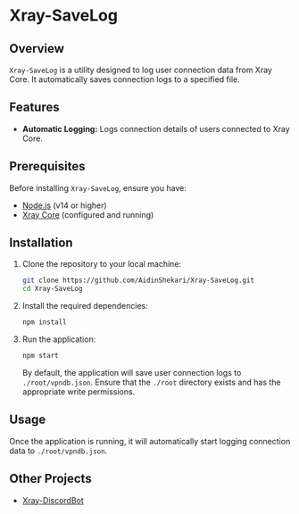 # Xray-SaveLog

## Overview

`Xray-SaveLog` is a utility designed to log user connection data from Xray Core. It automatically saves connection logs to a specified file.

## Features

- **Automatic Logging:** Logs connection details of users connected to Xray Core.

## Prerequisites

Before installing `Xray-SaveLog`, ensure you have:

- [Node.js](https://nodejs.org/) (v14 or higher)
- [Xray Core](https://github.com/XTLS/Xray-core) (configured and running)

## Installation

1. Clone the repository to your local machine:

    ```bash
    git clone https://github.com/AidinShekari/Xray-SaveLog.git
    cd Xray-SaveLog
    ```

2. Install the required dependencies:

    ```bash
    npm install
    ```

3. Run the application:

    ```bash
    npm start
    ```

    By default, the application will save user connection logs to `./root/vpndb.json`. Ensure that the `./root` directory exists and has the appropriate write permissions.

## Usage

Once the application is running, it will automatically start logging connection data to `./root/vpndb.json`.

## Other Projects
- [Xray-DiscordBot](https://github.com/AidinShekari/Xray-DiscordBot)
